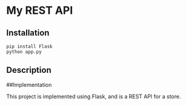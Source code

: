 # My REST API

## Installation

```
pip install Flask
python app.py
```

## Description

##Implementation

This project is implemented using Flask, and is a REST API for a store.

